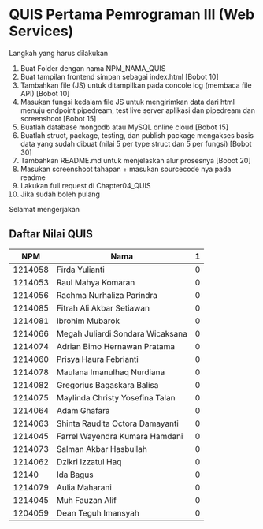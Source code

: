 # QUIS Pertama Pemrograman III (Web Services)

Langkah yang harus dilakukan

1. Buat Folder dengan nama NPM_NAMA_QUIS
2. Buat tampilan frontend simpan sebagai index.html [Bobot 10]
3. Tambahkan file (JS) untuk ditampilkan pada concole log (membaca file API) [Bobot 10]
4. Masukan fungsi kedalam file JS untuk mengirimkan data dari html menuju endpoint pipedream, test live server aplikasi dan pipedream dan screenshoot [Bobot 15]
5. Buatlah database mongodb atau MySQL online cloud [Bobot 15]
6. Buatlah struct, package, testing, dan publish package mengakses basis data yang sudah dibuat (nilai 5 per type struct dan 5 per fungsi) [Bobot 30]
7. Tambahkan README.md untuk menjelaskan alur prosesnya [Bobot 20]
8. Masukan screenshoot tahapan + masukan sourcecode nya pada readme 
9. Lakukan full request di Chapter04_QUIS
10. Jika sudah boleh pulang

Selamat mengerjakan

## Daftar Nilai QUIS

| NPM      | Nama | 1 | 
| ----------- | ----------- | ----------- |
| 1214058      |Firda Yulianti | 0 |
| 1214053      |Raul Mahya Komaran | 0 |
| 1214056      |Rachma Nurhaliza Parindra | 0 |
| 1214085     |Fitrah Ali Akbar Setiawan | 0 |
| 1214081      |Ibrohim Mubarok | 0 |
| 1214066     |Megah Juliardi Sondara Wicaksana | 0 |
| 1214074     |Adrian Bimo Hernawan Pratama | 0 |
| 1214060    |Prisya Haura Febrianti | 0 |
| 1214078      |Maulana Imanulhaq Nurdiana | 0 |
| 1214082      |Gregorius Bagaskara Balisa | 0 |
| 1214075      |Maylinda Christy Yosefina Talan | 0 |
| 1214064      |Adam Ghafara | 0 |
| 1214063      |Shinta Raudita Octora Damayanti | 0 |
| 1214045      |Farrel Wayendra Kumara Hamdani | 0 |
| 1214073      |Salman Akbar Hasbullah | 0 |
| 1214062      |Dzikri Izzatul Haq | 0 |
| 12140      |Ida Bagus | 0 |
| 1214079      |Aulia Maharani | 0 |
| 1214045      |Muh Fauzan Alif | 0 |
| 1204059      |Dean Teguh Imansyah | 0 |
